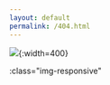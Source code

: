 ```yaml
---
layout: default
permalink: /404.html
---
```



![](https://www.newbluefx.com/wp-content/uploads/2017/02/robot-error-404.png){:width=400}


:class="img-responsive"
